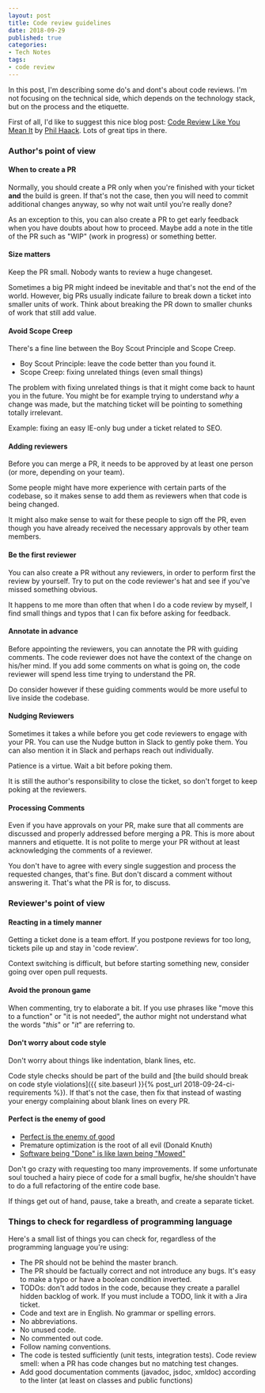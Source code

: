 ```yaml
---
layout: post
title: Code review guidelines
date: 2018-09-29
published: true
categories:
- Tech Notes
tags:
- code review
---
```

In this post, I'm describing some do's and dont's about code reviews. I'm not
focusing on the technical side, which depends on the technology stack, but on
the process and the etiquette.

First of all, I'd like to suggest this nice blog post: [Code Review Like You Mean It](https://haacked.com/archive/2013/10/28/code-review-like-you-mean-it.aspx/) by [Phil Haack](https://haacked.com/). Lots of great tips in there.

### Author's point of view

#### When to create a PR
Normally, you should create a PR only when you're finished with your ticket
**and** the build is green. If that's not the case, then you will need to
commit additional changes anyway, so why not wait until you're really done?

As an exception to this, you can also create a PR to get early feedback
when you have doubts about how to proceed. Maybe add a note in the title of the
PR such as "WIP" (work in progress) or something better.

#### Size matters
Keep the PR small. Nobody wants to review a huge changeset.

Sometimes a big PR might indeed be inevitable and that's not the end of the world.
However, big PRs usually indicate failure to break down a ticket into smaller
units of work. Think about breaking the PR down to smaller chunks of work that
still add value.

#### Avoid Scope Creep
There's a fine line between the Boy Scout Principle and Scope Creep.

- Boy Scout Principle: leave the code better than you found it.
- Scope Creep: fixing unrelated things (even small things)

The problem with fixing unrelated things is that it might come back to haunt
you in the future. You might be for example trying to understand _why_ a change
was made, but the matching ticket will be pointing to something totally
irrelevant.

Example: fixing an easy IE-only bug under a ticket related to SEO.

#### Adding reviewers
Before you can merge a PR, it needs to be approved by at least one person (or
more, depending on your team).

Some people might have more experience with certain parts of the codebase,
so it makes sense to add them as reviewers when that code is being changed.

It might also make sense to wait for these people to sign off the PR, even
though you have already received the necessary approvals by other team members.

#### Be the first reviewer

You can also create a PR without any reviewers, in order to perform first the review by yourself. Try to put on the code reviewer's hat and see if you've
missed something obvious.

It happens to me more than often that when I do a code review by myself, I
find small things and typos that I can fix before asking for feedback.

#### Annotate in advance

Before appointing the reviewers, you can annotate the PR with guiding comments.
The code reviewer does not have the context of the change on his/her mind.
If you add some comments on what is going on, the code reviewer will spend less
time trying to understand the PR.

Do consider however if these guiding comments would be more useful to live
inside the codebase.

#### Nudging Reviewers
Sometimes it takes a while before you get code reviewers to engage with your PR.
You can use the Nudge button in Slack to gently poke them. You can also mention
it in Slack and perhaps reach out individually.

Patience is a virtue. Wait a bit before poking them.

It is still the author's responsibility to close the ticket, so don't forget
to keep poking at the reviewers.

#### Processing Comments
Even if you have approvals on your PR, make sure that all comments are discussed
and properly addressed before merging a PR. This is more about manners and
etiquette. It is not polite to merge your PR without at least acknowledging the
comments of a reviewer.

You don't have to agree with every single suggestion and process the requested
changes, that's fine. But don't discard a comment without answering it. That's
what the PR is for, to discuss.

### Reviewer's point of view

#### Reacting in a timely manner
Getting a ticket done is a team effort. If you postpone reviews for too long,
tickets pile up and stay in 'code review'.

Context switching is difficult, but before starting something new, consider
going over open pull requests.

#### Avoid the pronoun game
When commenting, try to elaborate a bit. If you use phrases like "move this to a
function" or "it is not needed", the author might not understand what the words
"_this_" or "_it_" are referring to.

#### Don't worry about code style
Don't worry about things like indentation, blank lines, etc.

Code style checks should be part of the build and [the build should break on code
style violations]({{ site.baseurl }}{% post_url 2018-09-24-ci-requirements %}). If that's not the case, then fix that instead of wasting your
energy complaining about blank lines on every PR.

#### Perfect is the enemy of good

- [Perfect is the enemy of good](https://en.wikipedia.org/wiki/Perfect_is_the_enemy_of_good)
- Premature optimization is the root of all evil (Donald Knuth)
- [Software being "Done" is like lawn being "Mowed"](https://twitter.com/ourfounder/status/770075137332932608)

Don't go crazy with requesting too many improvements. If some unfortunate soul
touched a hairy piece of code for a small bugfix, he/she shouldn't have to do
a full refactoring of the entire code base.

If things get out of hand, pause, take a breath, and create a separate ticket.

### Things to check for regardless of programming language
Here's a small list of things you can check for, regardless of the
programming language you're using:

- The PR should not be behind the master branch.
- The PR should be factually correct and not introduce any bugs. It's easy to make a typo or have a boolean condition inverted.
- TODOs: don't add todos in the code, because they create a parallel hidden backlog of work. If you must include a TODO, link it with a Jira ticket.
- Code and text are in English. No grammar or spelling errors.
- No abbreviations.
- No unused code.
- No commented out code.
- Follow naming conventions.
- The code is tested sufficiently (unit tests, integration tests). Code review smell: when a PR has code changes but no matching test changes.
- Add good documentation comments (javadoc, jsdoc, xmldoc) according to the linter (at least on classes and public functions)

